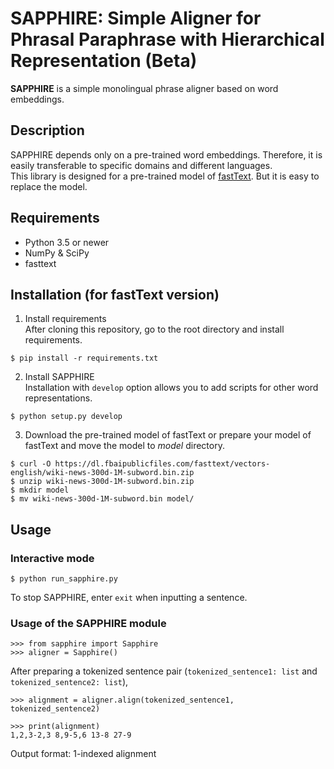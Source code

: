 # SAPPHIRE: Simple Aligner for Phrasal Paraphrase with Hierarchical Representation (Beta)

**SAPPHIRE** is a simple monolingual phrase aligner based on word embeddings.


## Description

SAPPHIRE depends only on a pre-trained word embeddings. 
Therefore, it is easily transferable to specific domains and different languages.  
This library is designed for a pre-trained model of [fastText](https://fasttext.cc/).
But it is easy to replace the model.


## Requirements

- Python 3.5 or newer
- NumPy & SciPy
- fasttext


## Installation (for fastText version)

1. Install requirements  
After cloning this repository, go to the root directory and install requirements.
```
$ pip install -r requirements.txt
```

2. Install SAPPHIRE  
Installation with `develop` option allows you to add scripts for other word representations.
```
$ python setup.py develop
```


3. Download the pre-trained model of fastText or prepare your model of fastText and move the model to *model* directory.
```
$ curl -O https://dl.fbaipublicfiles.com/fasttext/vectors-english/wiki-news-300d-1M-subword.bin.zip  
$ unzip wiki-news-300d-1M-subword.bin.zip
$ mkdir model
$ mv wiki-news-300d-1M-subword.bin model/
```


## Usage

### Interactive mode
```
$ python run_sapphire.py
```
To stop SAPPHIRE, enter `exit` when inputting a sentence.

### Usage of the SAPPHIRE module
```
>>> from sapphire import Sapphire
>>> aligner = Sapphire()
```
After preparing a tokenized sentence pair (`tokenized_sentence1: list` and `tokenized_sentence2: list`),
```
>>> alignment = aligner.align(tokenized_sentence1, tokenized_sentence2)

>>> print(alignment)
1,2,3-2,3 8,9-5,6 13-8 27-9
```
Output format: 1-indexed alignment
